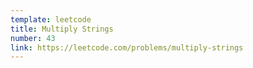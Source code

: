 ```yaml
---
template: leetcode
title: Multiply Strings
number: 43
link: https://leetcode.com/problems/multiply-strings
---
```

